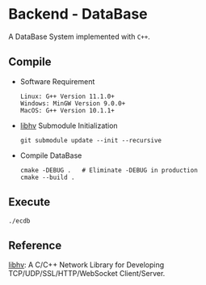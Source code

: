 # Backend - DataBase

A DataBase System implemented with `C++`.

## Compile

- Software Requirement
    ```shell
    Linux: G++ Version 11.1.0+
    Windows: MinGW Version 9.0.0+
    MacOS: G++ Version 10.1.1+
    ```

- [libhv](https://github.com/ithewei/libhv) Submodule Initialization

    ```shell
    git submodule update --init --recursive
    ```

- Compile DataBase

    ```shell
    cmake -DEBUG .   # Eliminate -DEBUG in production
    cmake --build .
    ```

## Execute

```shell
./ecdb
```

## Reference
[libhv](https://github.com/ithewei/libhv): A C/C++ Network Library for Developing TCP/UDP/SSL/HTTP/WebSocket Client/Server.
